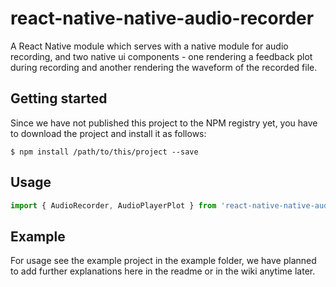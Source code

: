 
# react-native-native-audio-recorder

A React Native module which serves with a native module for audio recording, and two native ui components - one rendering a feedback plot during recording and another rendering the waveform of the recorded file.

## Getting started
Since we have not published this project to the NPM registry yet, you have to download the project and install it as follows:

`$ npm install /path/to/this/project --save`

## Usage
```javascript
import { AudioRecorder, AudioPlayerPlot } from 'react-native-native-audio-recorder';
```

## Example

For usage see the example project in the example folder, we have planned to add further explanations here in the readme or in the wiki anytime later. 